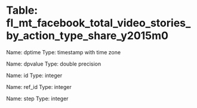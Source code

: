 Table: fl_mt_facebook_total_video_stories_by_action_type_share_y2015m0
======================================================================

Name: dptime
Type: timestamp with time zone

Name: dpvalue
Type: double precision

Name: id
Type: integer

Name: ref_id
Type: integer

Name: step
Type: integer

